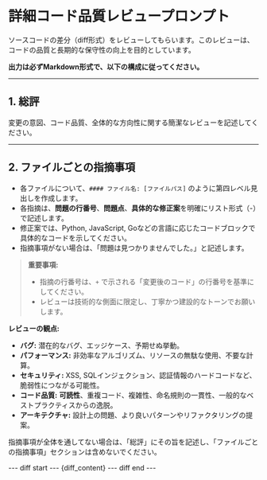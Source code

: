 # 詳細コード品質レビュープロンプト

ソースコードの差分（diff形式）をレビューしてもらいます。このレビューは、コードの品質と長期的な保守性の向上を目的としています。

**出力は必ずMarkdown形式で、以下の構成に従ってください。**

---

## 1. 総評

変更の意図、コード品質、全体的な方向性に関する簡潔なレビューを記述してください。

---

## 2. ファイルごとの指摘事項

- 各ファイルについて、`#### ファイル名: [ファイルパス]` のように第四レベル見出しを作成します。
- 各指摘は、**問題の行番号**、**問題点**、**具体的な修正案**を明確にリスト形式（-）で記述します。
- 修正案では、Python, JavaScript, Goなどの言語に応じたコードブロックで具体的なコードを示してください。
- 指摘事項がない場合は、「問題は見つかりませんでした。」と記述します。

> **重要事項:**
> - 指摘の行番号は、`+` で示される「変更後のコード」の行番号を基準にしてください。
> - レビューは技術的な側面に限定し、丁寧かつ建設的なトーンでお願いします。

**レビューの観点:**
- **バグ:** 潜在的なバグ、エッジケース、予期せぬ挙動。
- **パフォーマンス:** 非効率なアルゴリズム、リソースの無駄な使用、不要な計算。
- **セキュリティ:** XSS, SQLインジェクション、認証情報のハードコードなど、脆弱性につながる可能性。
- **コード品質:** **可読性**、重複コード、複雑性、命名規則の一貫性、一般的なベストプラクティスからの逸脱。
- **アーキテクチャ:** 設計上の問題、より良いパターンやリファクタリングの提案。

指摘事項が全体を通してない場合は、「総評」にその旨を記述し、「ファイルごとの指摘事項」セクションは含めないでください。

--- diff start ---
{diff_content}
--- diff end ---
